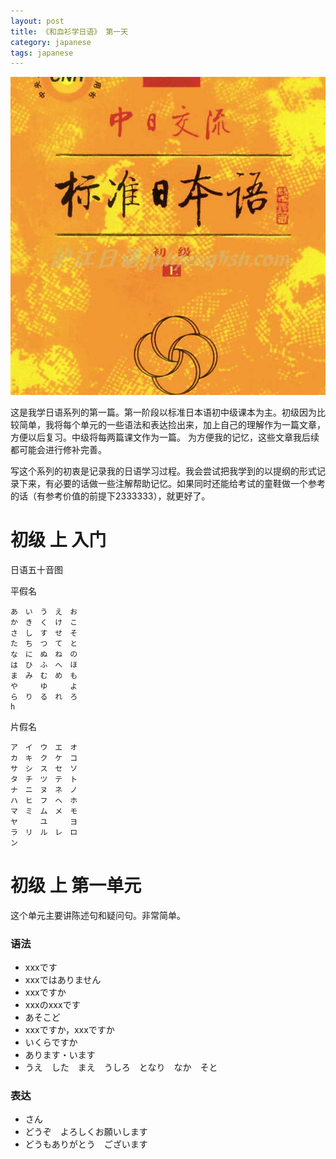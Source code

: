 ```yaml
---
layout: post
title: 《和血衫学日语》 第一天
category: japanese
tags: japanese
---
```


![](/assets/img/japanese.jpg)

这是我学日语系列的第一篇。第一阶段以标准日本语初中级课本为主。初级因为比较简单，我将每个单元的一些语法和表达捡出来，加上自己的理解作为一篇文章，方便以后复习。中级将每两篇课文作为一篇。
为方便我的记忆，这些文章我后续都可能会进行修补完善。

写这个系列的初衷是记录我的日语学习过程。我会尝试把我学到的以提纲的形式记录下来，有必要的话做一些注解帮助记忆。如果同时还能给考试的童鞋做一个参考的话（有参考价值的前提下2333333），就更好了。

# 初级 上 入门

日语五十音图

平假名

    あ　い　う　え　お
    か　き　く　け　こ
    さ　し　す　せ　そ
    た　ち　つ　て　と
    な　に　ぬ　ね　の
    は　ひ　ふ　へ　ほ
    ま　み　む　め　も
    や　　　ゆ　　　よ
    ら　り　る　れ　ろ
    h
    
片假名
    
    ア　イ　ウ　エ　オ
    カ　キ　ク　ケ　コ
    サ　シ　ス　セ　ソ
    タ　チ　ツ　テ　ト
    ナ　ニ　ヌ　ネ　ノ
    ハ　ヒ　フ　ヘ　ホ
    マ　ミ　ム　メ　モ
    ヤ　　　ユ　　　ヨ
    ラ　リ　ル　レ　ロ
    ン
    
# 初级 上  第一单元

这个单元主要讲陈述句和疑问句。非常简单。

### 语法

* xxxです
* xxxではありません
* xxxですか
* xxxのxxxです
* あそこど
* xxxですか，xxxですか
* いくらですか
* あります・います
* うえ　した　まえ　うしろ　となり　なか　そと
    
### 表达

* さん
* どうぞ　よろしくお願いします
* どうもありがとう　ございます